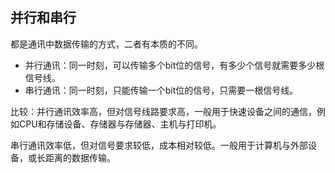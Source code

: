 ## 并行和串行

都是通讯中数据传输的方式，二者有本质的不同。

- 并行通讯：同一时刻，可以传输多个bit位的信号，有多少个信号就需要多少根信号线。
- 串行通讯：同一时刻，只能传输一个bit位的信号，只需要一根信号线。

比较：并行通讯效率高，但对信号线路要求高，一般用于快速设备之间的通信，例如CPU和存储设备、存储器与存储器、主机与打印机。

串行通讯效率低，但对信号要求较低，成本相对较低。一般用于计算机与外部设备，或长距离的数据传输。

